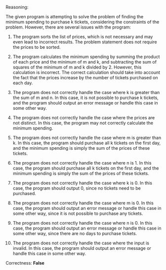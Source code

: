 Reasoning:

The given program is attempting to solve the problem of finding the minimum spending to purchase k tickets, considering the constraints of the problem. However, there are several issues with the program:

1. The program sorts the list of prices, which is not necessary and may even lead to incorrect results. The problem statement does not require the prices to be sorted.

2. The program calculates the minimum spending by summing the product of each price and the minimum of m and k, and subtracting the sum of squares of the minimum of m and k divided by 2. However, this calculation is incorrect. The correct calculation should take into account the fact that the prices increase by the number of tickets purchased on each day.

3. The program does not correctly handle the case where k is greater than the sum of m and n. In this case, it is not possible to purchase k tickets, and the program should output an error message or handle this case in some other way.

4. The program does not correctly handle the case where the prices are not distinct. In this case, the program may not correctly calculate the minimum spending.

5. The program does not correctly handle the case where m is greater than k. In this case, the program should purchase all k tickets on the first day, and the minimum spending is simply the sum of the prices of these tickets.

6. The program does not correctly handle the case where n is 1. In this case, the program should purchase all k tickets on the first day, and the minimum spending is simply the sum of the prices of these tickets.

7. The program does not correctly handle the case where k is 0. In this case, the program should output 0, since no tickets need to be purchased.

8. The program does not correctly handle the case where m is 0. In this case, the program should output an error message or handle this case in some other way, since it is not possible to purchase any tickets.

9. The program does not correctly handle the case where n is 0. In this case, the program should output an error message or handle this case in some other way, since there are no days to purchase tickets.

10. The program does not correctly handle the case where the input is invalid. In this case, the program should output an error message or handle this case in some other way.

Correctness: **False**
